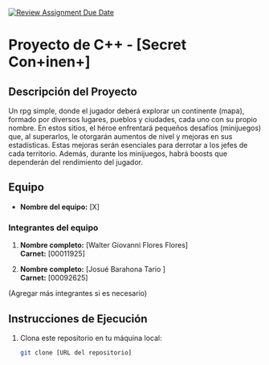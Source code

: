 [![Review Assignment Due Date](https://classroom.github.com/assets/deadline-readme-button-22041afd0340ce965d47ae6ef1cefeee28c7c493a6346c4f15d667ab976d596c.svg)](https://classroom.github.com/a/mi1WNrHU)
# Proyecto de C++ - [Secret Con+inen+]

## Descripción del Proyecto

Un rpg simple, donde el jugador deberá explorar un continente (mapa), formado por diversos lugares, pueblos y ciudades, cada uno con su propio nombre. En estos sitios, el héroe enfrentará pequeños desafíos (minijuegos) que, al superarlos, le otorgarán aumentos de nivel y mejoras en sus estadísticas. Estas mejoras serán esenciales para derrotar a los jefes de cada territorio. Además, durante los minijuegos, habrá boosts que dependerán del rendimiento del jugador. 

## Equipo

- **Nombre del equipo:** [X]

### Integrantes del equipo

1. **Nombre completo:** [Walter Giovanni Flores Flores]  
   **Carnet:** [00011925]

2. **Nombre completo:** [Josué Barahona Tario ]  
   **Carnet:** [00092625]



(Agregar más integrantes si es necesario)

## Instrucciones de Ejecución

1. Clona este repositorio en tu máquina local:
   ```bash
   git clone [URL del repositorio]
